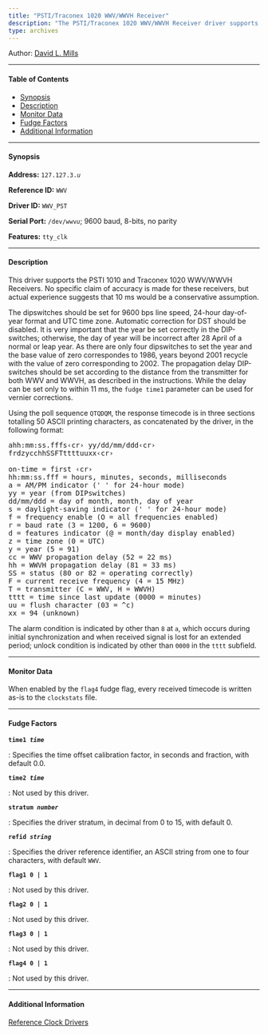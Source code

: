 ```yaml
---
title: "PSTI/Traconex 1020 WWV/WWVH Receiver"
description: "The PSTI/Traconex 1020 WWV/WWVH Receiver driver supports the PSTI 1010 and Traconex 1020 WWV/WWVH Receivers."
type: archives
---
```


Author: [David L. Mills](https://www.nwtime.org/tribute-to-david-l-mills/)

* * *

#### Table of Contents

*   [Synopsis](/documentation/drivers/driver3/#synopsis)
*   [Description](/documentation/drivers/driver3/#description)
*   [Monitor Data](/documentation/drivers/driver3/#monitor-data)
*   [Fudge Factors](/documentation/drivers/driver3/#fudge-factors)
*   [Additional Information](/documentation/drivers/driver3/#additional-information)

* * *

#### Synopsis

**Address:** <code>127.127.3._u_</code>

**Reference ID:** `WWV`

**Driver ID:** `WWV_PST`

**Serial Port:** <code>/dev/wwv*u*</code>; 9600 baud, 8-bits, no parity

**Features:** `tty_clk`

* * *

#### Description

This driver supports the PSTI 1010 and Traconex 1020 WWV/WWVH Receivers. No specific claim of accuracy is made for these receivers, but actual experience suggests that 10 ms would be a conservative assumption.

The dipswitches should be set for 9600 bps line speed, 24-hour day-of-year format and UTC time zone. Automatic correction for DST should be disabled. It is very important that the year be set correctly in the DIP-switches; otherwise, the day of year will be incorrect after 28 April of a normal or leap year. As there are only four dipswitches to set the year and the base value of zero correspondes to 1986, years beyond 2001 recycle with the value of zero corresponding to 2002. The propagation delay DIP-switches should be set according to the distance from the transmitter for both WWV and WWVH, as described in the instructions. While the delay can be set only to within 11 ms, the `fudge time1` parameter can be used for vernier corrections.

Using the poll sequence `QTQDQM`, the response timecode is in three sections totalling 50 ASCII printing characters, as concatenated by the driver, in the following format:

<pre>ahh:mm:ss.fffs&lsaquo;cr&rsaquo; yy/dd/mm/ddd&lsaquo;cr&rsaquo;
frdzycchhSSFTttttuuxx&lsaquo;cr&rsaquo;

on-time = first &lsaquo;cr&rsaquo;
hh:mm:ss.fff = hours, minutes, seconds, milliseconds
a = AM/PM indicator (' ' for 24-hour mode)
yy = year (from DIPswitches)
dd/mm/ddd = day of month, month, day of year
s = daylight-saving indicator (' ' for 24-hour mode)
f = frequency enable (O = all frequencies enabled)
r = baud rate (3 = 1200, 6 = 9600)
d = features indicator (@ = month/day display enabled)
z = time zone (0 = UTC)
y = year (5 = 91)
cc = WWV propagation delay (52 = 22 ms)
hh = WWVH propagation delay (81 = 33 ms)
SS = status (80 or 82 = operating correctly)
F = current receive frequency (4 = 15 MHz)
T = transmitter (C = WWV, H = WWVH)
tttt = time since last update (0000 = minutes)
uu = flush character (03 = ^c)
xx = 94 (unknown)</pre>

The alarm condition is indicated by other than `8` at `a`, which occurs during initial synchronization and when received signal is lost for an extended period; unlock condition is indicated by other than `0000` in the `tttt` subfield.

* * *

#### Monitor Data

When enabled by the `flag4` fudge flag, every received timecode is written as-is to the `clockstats` file.

* * *

#### Fudge Factors

<code>**time1 _time_**</code>

: Specifies the time offset calibration factor, in seconds and fraction, with default 0.0.

<code>**time2 _time_**</code>

: Not used by this driver.

<code>**stratum _number_**</code>

: Specifies the driver stratum, in decimal from 0 to 15, with default 0.

<code>**refid _string_**</code>

: Specifies the driver reference identifier, an ASCII string from one to four characters, with default `WWV`.

<code>**flag1 0 | 1**</code>

: Not used by this driver.

<code>**flag2 0 | 1**</code>

: Not used by this driver.

<code>**flag3 0 | 1**</code>

: Not used by this driver.

<code>**flag4 0 | 1**</code>

: Not used by this driver.

* * *

#### Additional Information

[Reference Clock Drivers](/documentation/4.2.8-series/refclock/)